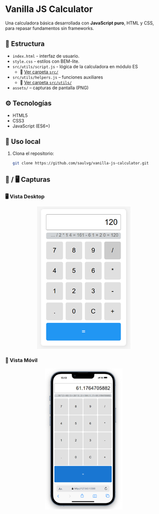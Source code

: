 # Vanilla JS Calculator

Una calculadora básica desarrollada con **JavaScript puro**, HTML y CSS, para repasar fundamentos sin frameworks.

## 📂 Estructura

- `index.html` - interfaz de usuario.
- `style.css` - estilos con BEM-lite.
- `src/utils/script.js` - lógica de la calculadora en módulo ES
  - 🔗 [Ver carpeta `src/`](https://github.com/saulvg/vanilla-js-calculator/tree/main/src)
- `src/utils/helpers.js` – funciones auxiliares
  - 🔗 [Ver carpeta `src/utils/`](https://github.com/saulvg/vanilla-js-calculator/tree/main/src/utils)
- `assets/` – capturas de pantalla (PNG)

## ⚙️ Tecnologías

- HTML5
- CSS3
- JavaScript (ES6+)

## 🚀 Uso local

1. Clona el repositorio:
   ```bash
   git clone https://github.com/saulvg/vanilla-js-calculator.git
   ```

## 📱 / 🖥️ Capturas

### 🖥️ Vista Desktop

<p align="center"> <img src="assets/screenshotDesktop.png" alt="Calculadora en vista desktop" width="300px" /> </p>

### 📱 Vista Móvil

<p align="center"> <img src="assets/screenshotMobile.png" alt="Calculadora en vista móvil" width="250px" /> </p>
